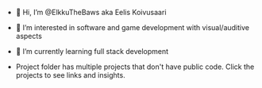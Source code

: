 - 👋 Hi, I’m @ElkkuTheBaws aka Eelis Koivusaari
- 👀 I’m interested in software and game development with visual/auditive aspects
- 🌱 I’m currently learning full stack development

- Project folder has multiple projects that don't have public code. Click the projects to see links and insights.
<!---
ElkkuTheBaws/ElkkuTheBaws is a ✨ special ✨ repository because its `README.md` (this file) appears on your GitHub profile.
You can click the Preview link to take a look at your changes.
--->
